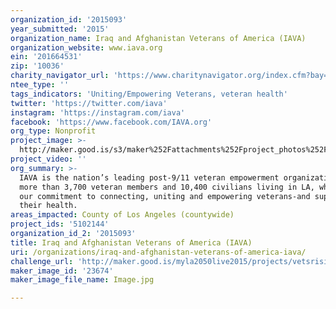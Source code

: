 ```yaml
---
organization_id: '2015093'
year_submitted: '2015'
organization_name: Iraq and Afghanistan Veterans of America (IAVA)
organization_website: www.iava.org
ein: '201664531'
zip: '10036'
charity_navigator_url: 'https://www.charitynavigator.org/index.cfm?bay=search.profile&ein=201664531'
ntee_type: ''
tags_indicators: 'Uniting/Empowering Veterans, veteran health'
twitter: 'https://twitter.com/iava'
instagram: 'https://instagram.com/iava'
facebook: 'https://www.facebook.com/IAVA.org'
org_type: Nonprofit
project_image: >-
  http://maker.good.is/s3/maker%252Fattachments%252Fproject_photos%252Fimages%252F23674%252Fdisplay%252FImage.jpg=c570x385
project_video: ''
org_summary: >-
  IAVA is the nation’s leading post-9/11 veteran empowerment organization, with
  more than 3,700 veteran members and 10,400 civilians living in LA, who share
  our commitment to connecting, uniting and empowering veterans-and supporting
  their health.
areas_impacted: County of Los Angeles (countywide)
project_ids: '5102144'
organization_id_2: '2015093'
title: Iraq and Afghanistan Veterans of America (IAVA)
uri: /organizations/iraq-and-afghanistan-veterans-of-america-iava/
challenge_url: 'http://maker.good.is/myla2050live2015/projects/vetsrisingLA.html'
maker_image_id: '23674'
maker_image_file_name: Image.jpg

---
```

